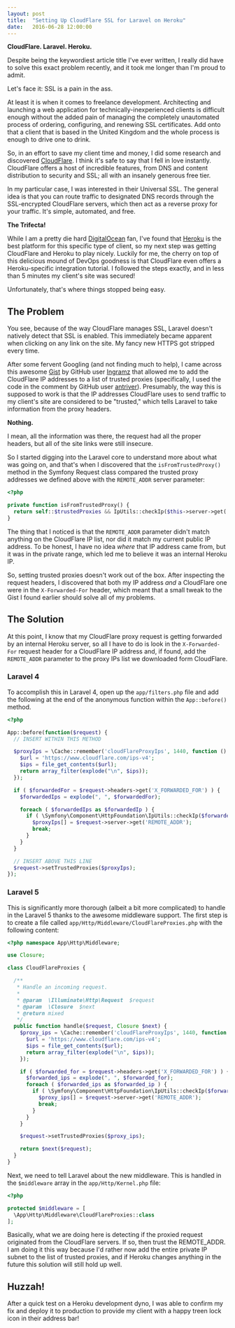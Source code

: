 ```yaml
---
layout: post
title:  "Setting Up CloudFlare SSL for Laravel on Heroku"
date:   2016-06-28 12:00:00
---
```

**CloudFlare. Laravel. Heroku.**

Despite being the keywordiest article title I've ever written, I really did have to solve this exact problem recently, and it took me longer than I'm proud to admit.

Let's face it: SSL is a pain in the ass.

At least it is when it comes to freelance development. Architecting and launching a web application for technically-inexperienced clients is difficult enough without the added pain of managing the completely unautomated process of ordering, configuring, and renewing SSL certificates. Add onto that a client that is based in the United Kingdom and the whole process is enough to drive one to drink.

So, in an effort to save my client time and money, I did some research and discovered [CloudFlare](https://www.cloudflare.com/). I think it's safe to say that I fell in love instantly. CloudFlare offers a host of incredible features, from DNS and content distribution to security and SSL; all with an insanely generous free tier.

In my particular case, I was interested in their Universal SSL. The general idea is that you can route traffic to designated DNS records through the SSL-encrypted CloudFlare servers, which then act as a reverse proxy for your traffic. It's simple, automated, and free.

**The Trifecta!**

While I am a pretty die hard [DigitalOcean](https://m.do.co/c/a8eb87aea1f2) fan, I've found that [Heroku](https://www.heroku.com/) is the best platform for this specific type of client, so my next step was getting CloudFlare and Heroku to play nicely. Luckily for me, the cherry on top of this delicious mound of DevOps goodness is that CloudFlare even offers a Heroku-specific integration tutorial. I followed the steps exactly, and in less than 5 minutes my client's site was secured!

Unfortunately, that's where things stopped being easy.

## The Problem

You see, because of the way CloudFlare manages SSL, Laravel doesn't natively detect that SSL is enabled. This immediately became apparent when clicking on any link on the site. My fancy new HTTPS got stripped every time.

After some fervent Googling (and not finding much to help), I came across this awesome [Gist](https://gist.github.com/Ingramz/bbb8f4f2634e0701c186) by GitHub user [Ingramz](https://github.com/Ingramz) that allowed me to add the CloudFlare IP addresses to a list of trusted proxies (specifically, I used the code in the comment by GitHub user [antriver](https://github.com/antriver)). Presumably, the way this is supposed to work is that the IP addresses CloudFlare uses to send traffic to my client's site are considered to be "trusted," which tells Laravel to take information from the proxy headers.

**Nothing.**

I mean, all the information was there, the request had all the proper headers, but all of the site links were still insecure.

So I started digging into the Laravel core to understand more about what was going on, and that's when I discovered that the `isFromTrustedProxy()` method in the Symfony Request class compared the trusted proxy addresses we defined above with the `REMOTE_ADDR` server parameter:

```php
<?php

private function isFromTrustedProxy() {
  return self::$trustedProxies && IpUtils::checkIp($this->server->get('REMOTE_ADDR'), self::$trustedProxies);
}
```

The thing that I noticed is that the `REMOTE_ADDR` parameter didn't match anything on the CloudFlare IP list, nor did it match my current public IP address. To be honest, I have no idea _where_ that IP address came from, but it was in the private range, which led me to believe it was an internal Heroku IP.

So, setting trusted proxies doesn't work out of the box. After inspecting the request headers, I discovered that both my IP address _and_ a CloudFlare one were in the `X-Forwarded-For` header, which meant that a small tweak to the Gist I found earlier should solve all of my problems.

## The Solution

At this point, I know that my CloudFlare proxy request is getting forwarded by an internal Heroku server, so all I have to do is look in the `X-Forwarded-For` request header for a CloudFlare IP address and, if found, add the `REMOTE_ADDR` parameter to the proxy IPs list we downloaded form CloudFlare.

### Laravel 4

To accomplish this in Laravel 4, open up the `app/filters.php` file and add the following at the end of the anonymous function within the `App::before()` method.

```php
<?php

App::before(function($request) {
  // INSERT WITHIN THIS METHOD

  $proxyIps = \Cache::remember('cloudFlareProxyIps', 1440, function () {
    $url = 'https://www.cloudflare.com/ips-v4';
    $ips = file_get_contents($url);
    return array_filter(explode("\n", $ips));
  });

  if ( $forwardedFor = $request->headers->get('X_FORWARDED_FOR') ) {
    $forwardedIps = explode(", ", $forwardedFor);

    foreach ( $forwardedIps as $forwardedIp ) {
      if ( \Symfony\Component\HttpFoundation\IpUtils::checkIp($forwardedIp, $proxyIps) ) {
        $proxyIps[] = $request->server->get('REMOTE_ADDR');
        break;
      }
    }
  }

  // INSERT ABOVE THIS LINE
  $request->setTrustedProxies($proxyIps);
});
```

### Laravel 5

This is significantly more thorough (albeit a bit more complicated) to handle in the Laravel 5 thanks to the awesome middleware support. The first step is to create a file called `app/Http/Middleware/CloudFlareProxies.php` with the following content:

```php
<?php namespace App\Http\Middleware;

use Closure;

class CloudFlareProxies {

  /**
   * Handle an incoming request.
   *
   * @param  \Illuminate\Http\Request  $request
   * @param  \Closure  $next
   * @return mixed
   */
  public function handle($request, Closure $next) {
    $proxy_ips = \Cache::remember('cloudFlareProxyIps', 1440, function () {
      $url = 'https://www.cloudflare.com/ips-v4';
      $ips = file_get_contents($url);
      return array_filter(explode("\n", $ips));
    });

    if ( $forwarded_for = $request->headers->get('X_FORWARDED_FOR') ) {
      $forwarded_ips = explode(", ", $forwarded_for);
      foreach ( $forwarded_ips as $forwarded_ip ) {
        if ( \Symfony\Component\HttpFoundation\IpUtils::checkIp($forwarded_ip, $proxy_ips) ) {
          $proxy_ips[] = $request->server->get('REMOTE_ADDR');
          break;
        }
      }
    }

    $request->setTrustedProxies($proxy_ips);

    return $next($request);
  }
}
```

Next, we need to tell Laravel about the new middleware. This is handled in the `$middleware` array in the `app/Http/Kernel.php` file:

```php
<?php

protected $middleware = [
  \App\Http\Middleware\CloudFlareProxies::class
];
```

Basically, what we are doing here is detecting if the proxied request originated from the CloudFlare servers. If so, then trust the REMOTE_ADDR. I am doing it this way because I'd rather now add the entire private IP subnet to the list of trusted proxies, and if Heroku changes anything in the future this solution will still hold up well.

## Huzzah!

After a quick test on a Heroku development dyno, I was able to confirm my fix and deploy it to production to provide my client with a happy treen lock icon in their address bar!
